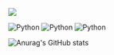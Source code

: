 
<a href="버튼을 눌렀을 때 이동할 링크" target="_blank"><img src="https://img.shields.io/badge/teee-9cf?style=?style=for-the-badge&logo=appveyor&logo=42&logoColor=9cf"/></a>

<img alt="Python" src ="https://img.shields.io/badge/Python-3776AB.svg?&style=for-the-badge&logo=Python&logoColor=white"/>
<img alt="Python" src ="https://img.shields.io/badge/Java-007396.svg?&style=for-the-badge&logo=Java&logoColor=white"/>
<img alt="Python" src ="https://img.shields.io/badge/Spring-6DB33F.svg?&style=for-the-badge&logo=Spring&logoColor=white"/>




![Anurag's GitHub stats](https://github-readme-stats.vercel.app/api?username=danaKim-dokyung&show_icons=true&theme=prussian)

<!--
**danaKim-dokyung/danaKim-dokyung** is a ✨ _special_ ✨ repository because its `README.md` (this file) appears on your GitHub profile.

Here are some ideas to get you started:

- 🔭 I’m currently working on ...
- 🌱 I’m currently learning ...
- 👯 I’m looking to collaborate on ...
- 🤔 I’m looking for help with ...
- 💬 Ask me about ...
- 📫 How to reach me: ...
- 😄 Pronouns: ...
- ⚡ Fun fact: ...
-->
